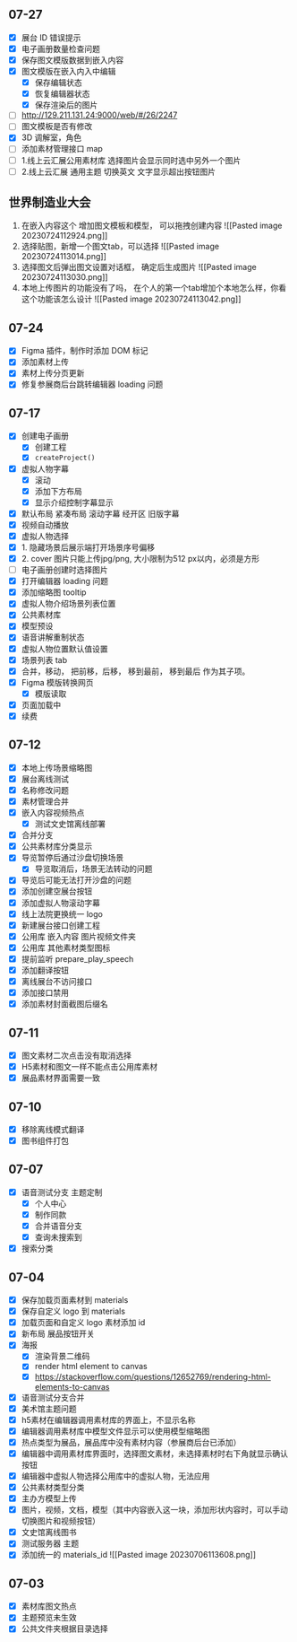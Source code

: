 ## 07-27

- [x] 展台 ID 错误提示
- [x] 电子画册数量检查问题
- [x] 保存图文模版数据到嵌入内容
- [x] 图文模版在嵌入内入中编辑
	- [x] 保存编辑状态
	- [x] 恢复编辑器状态
	- [x] 保存渲染后的图片
- [ ] http://129.211.131.24:9000/web/#/26/2247
- [ ] 图文模板是否有修改
- [x] 3D 调解室，角色
- [ ] 添加素材管理接口 map
- [ ] 1.线上云汇展公用素材库 选择图片会显示同时选中另外一个图片  
- [ ] 2.线上云汇展 通用主题 切换英文 文字显示超出按钮图片

## 世界制造业大会

1. 在嵌入内容这个 增加图文模板和模型， 可以拖拽创建内容
	![[Pasted image 20230724112924.png]]
1. 选择贴图，新增一个图文tab，可以选择
	![[Pasted image 20230724113014.png]]
1. 选择图文后弹出图文设置对话框， 确定后生成图片
	![[Pasted image 20230724113030.png]]
1. 本地上传图片的功能没有了吗， 在个人的第一个tab增加个本地怎么样，你看这个功能该怎么设计
	![[Pasted image 20230724113042.png]]


## 07-24

- [x] Figma 插件，制作时添加 DOM 标记
- [x] 添加素材上传
- [x] 素材上传分页更新
- [x] 修复参展商后台跳转编辑器 loading 问题

## 07-17

- [x] 创建电子画册
	- [x] 创建工程
	- [x] `createProject()`
- [x] 虚拟人物字幕
	- [x] 滚动
	- [x] 添加下方布局
	- [x] 显示介绍控制字幕显示
- [x] 默认布局 紧凑布局 滚动字幕 经开区 旧版字幕
- [x] 视频自动播放
- [x] 虚拟人物选择
- [x] 1. 隐藏场景后展示端打开场景序号偏移  
- [x] 2. cover 图片只能上传jpg/png, 大小限制为512 px以内，必须是方形
- [ ] 电子画册创建时选择图片
- [x] 打开编辑器 loading 问题
- [x] 添加缩略图 tooltip
- [x] 虚拟人物介绍场景列表位置
- [x] 公共素材库
- [x] 模型预设
- [x] 语音讲解重制状态
- [x] 虚拟人物位置默认值设置
- [x] 场景列表 tab
- [x] 合并，移动， 把前移，后移， 移到最前， 移到最后 作为其子项。
- [x] Figma 模版转换网页
	- [x] 模版读取
- [x] 页面加载中
- [x] 续费

## 07-12

- [x] 本地上传场景缩略图
- [x] 展台离线测试
- [x] 名称修改问题
- [x] 素材管理合并
- [x] 嵌入内容视频热点
	- [x] 测试文史馆离线部署
- [x] 合并分支
- [x] 公共素材库分类显示
- [x] 导览暂停后通过沙盘切换场景
	- [x] 导览取消后，场景无法转动的问题
- [x] 导览后可能无法打开沙盘的问题
- [x] 添加创建空展台按钮
- [x] 添加虚拟人物滚动字幕
- [x] 线上法院更换统一 logo
- [x] 新建展台接口创建工程
- [x] 公用库 嵌入内容 图片视频文件夹
- [x] 公用库 其他素材类型图标
- [x] 提前监听 prepare_play_speech
- [x] 添加翻译按钮
- [x] 离线展台不访问接口
- [x] 添加接口禁用
- [x] 添加素材封面截图后缀名

## 07-11

- [x] 图文素材二次点击没有取消选择  
- [x] H5素材和图文一样不能点击公用库素材  
- [x] 展品素材界面需要一致

## 07-10

- [x] 移除离线模式翻译
- [x] 图书组件打包

## 07-07

- [x] 语音测试分支 主题定制 
	- [x] 个人中心
	- [x] 制作同款
	- [x] 合并语音分支
	- [x] 查询未搜索到
- [x] 搜索分类

## 07-04

- [x] 保存加载页面素材到 materials
- [x] 保存自定义 logo 到 materials
- [x] 加载页面和自定义 logo 素材添加 id
- [x] 新布局 展品按钮开关
- [x] 海报
	- [x] 渲染背景二维码
	- [x] render html element to canvas
	- [x] https://stackoverflow.com/questions/12652769/rendering-html-elements-to-canvas
- [x] 语音测试分支合并
- [x] 美术馆主题问题
- [x] h5素材在编辑器调用素材库的界面上，不显示名称  
- [x] 编辑器调用素材库中模型文件显示可以使用模型缩略图  
- [x] 热点类型为展品，展品库中没有素材内容（参展商后台已添加）  
- [x] 编辑器中调用素材库界面时，选择图文素材，未选择素材时右下角就显示确认按钮  
- [x] 编辑器中虚拟人物选择公用库中的虚拟人物，无法应用
- [x] 公共素材类型分类
- [x] 主办方模型上传
- [x] 图片，视频，文档，模型（其中内容嵌入这一块，添加形状内容时，可以手动切换图片和视频按钮）
- [x] 文史馆离线图书
- [x] 测试服务器 主题
- [x] 添加统一的 materials_id
	![[Pasted image 20230706113608.png]]

## 07-03

- [x] 素材库图文热点
- [x] 主题预览未生效
- [x] 公共文件夹根据目录选择